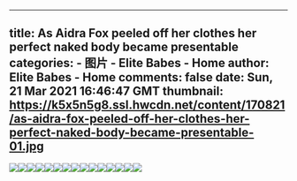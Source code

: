 
---
title: As Aidra Fox peeled off her clothes her perfect naked body became presentable
categories: 
    - 图片
    - Elite Babes - Home
author: Elite Babes - Home
comments: false
date: Sun, 21 Mar 2021 16:46:47 GMT
thumbnail: https://k5x5n5g8.ssl.hwcdn.net/content/170821/as-aidra-fox-peeled-off-her-clothes-her-perfect-naked-body-became-presentable-01.jpg
---

<div>   
<img src="https://k5x5n5g8.ssl.hwcdn.net/content/170821/as-aidra-fox-peeled-off-her-clothes-her-perfect-naked-body-became-presentable-01.jpg" referrerpolicy="no-referrer"><img src="https://k5x5n5g8.ssl.hwcdn.net/content/170821/as-aidra-fox-peeled-off-her-clothes-her-perfect-naked-body-became-presentable-02.jpg" referrerpolicy="no-referrer"><img src="https://k5x5n5g8.ssl.hwcdn.net/content/170821/as-aidra-fox-peeled-off-her-clothes-her-perfect-naked-body-became-presentable-03.jpg" referrerpolicy="no-referrer"><img src="https://k5x5n5g8.ssl.hwcdn.net/content/170821/as-aidra-fox-peeled-off-her-clothes-her-perfect-naked-body-became-presentable-04.jpg" referrerpolicy="no-referrer"><img src="https://k5x5n5g8.ssl.hwcdn.net/content/170821/as-aidra-fox-peeled-off-her-clothes-her-perfect-naked-body-became-presentable-05.jpg" referrerpolicy="no-referrer"><img src="https://k5x5n5g8.ssl.hwcdn.net/content/170821/as-aidra-fox-peeled-off-her-clothes-her-perfect-naked-body-became-presentable-06.jpg" referrerpolicy="no-referrer"><img src="https://k5x5n5g8.ssl.hwcdn.net/content/170821/as-aidra-fox-peeled-off-her-clothes-her-perfect-naked-body-became-presentable-07.jpg" referrerpolicy="no-referrer"><img src="https://k5x5n5g8.ssl.hwcdn.net/content/170821/as-aidra-fox-peeled-off-her-clothes-her-perfect-naked-body-became-presentable-08.jpg" referrerpolicy="no-referrer"><img src="https://k5x5n5g8.ssl.hwcdn.net/content/170821/as-aidra-fox-peeled-off-her-clothes-her-perfect-naked-body-became-presentable-09.jpg" referrerpolicy="no-referrer"><img src="https://k5x5n5g8.ssl.hwcdn.net/content/170821/as-aidra-fox-peeled-off-her-clothes-her-perfect-naked-body-became-presentable-10.jpg" referrerpolicy="no-referrer"><img src="https://k5x5n5g8.ssl.hwcdn.net/content/170821/as-aidra-fox-peeled-off-her-clothes-her-perfect-naked-body-became-presentable-11.jpg" referrerpolicy="no-referrer"><img src="https://k5x5n5g8.ssl.hwcdn.net/content/170821/as-aidra-fox-peeled-off-her-clothes-her-perfect-naked-body-became-presentable-12.jpg" referrerpolicy="no-referrer"><img src="https://k5x5n5g8.ssl.hwcdn.net/content/170821/as-aidra-fox-peeled-off-her-clothes-her-perfect-naked-body-became-presentable-13.jpg" referrerpolicy="no-referrer"><img src="https://k5x5n5g8.ssl.hwcdn.net/content/170821/as-aidra-fox-peeled-off-her-clothes-her-perfect-naked-body-became-presentable-14.jpg" referrerpolicy="no-referrer"><img src="https://k5x5n5g8.ssl.hwcdn.net/content/170821/as-aidra-fox-peeled-off-her-clothes-her-perfect-naked-body-became-presentable-15.jpg" referrerpolicy="no-referrer">  
</div>
            